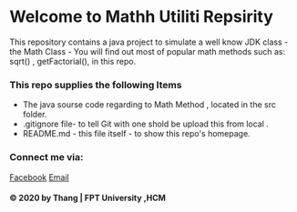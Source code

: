 # Welcome to Mathh Utiliti Repsirity
This repository contains a java project to simulate a well know JDK class - the Math Class - You will find out most of popular math methods such as: sqrt() , getFactorial(), in this repo.

### This repo supplies the following Items
* The java sourse code regarding to Math Method , located in the src folder.
* .gitignore file- to tell Git with one shold be upload this from local .
* README.md - this file itself - to show this repo's homepage.

### Connect me via:
[Facebook](https://www.facebook.com/trannguyenthaokhanhh/)
[Email](mailto:nguythnn466@gmail.com)

#### © 2020 by Thang | FPT University ,HCM